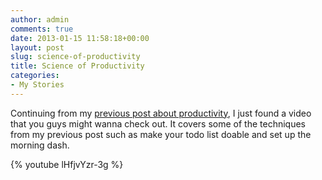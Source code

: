 ```yaml
---
author: admin
comments: true
date: 2013-01-15 11:58:18+00:00
layout: post
slug: science-of-productivity
title: Science of Productivity
categories:
- My Stories
---
```


Continuing from my [previous post about productivity](http://blog.rudylee.com/2013/01/14/my-journey-to-productivity/), I just found a video that you guys might wanna check out. It covers some of the techniques from my previous post such as make your todo list doable and set up the morning dash.

{% youtube lHfjvYzr-3g %}
